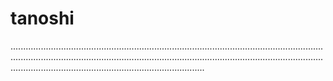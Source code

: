 # tanoshi

.....................................................................................................................................................................................................................................................................................................................................